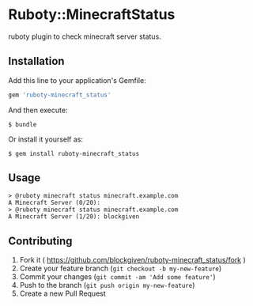 # Ruboty::MinecraftStatus

ruboty plugin to check minecraft server status.

## Installation

Add this line to your application's Gemfile:

```ruby
gem 'ruboty-minecraft_status'
```

And then execute:

    $ bundle

Or install it yourself as:

    $ gem install ruboty-minecraft_status

## Usage

    > @ruboty minecraft status minecraft.example.com
    A Minecraft Server (0/20):
    > @ruboty minecraft status minecraft.example.com
    A Minecraft Server (1/20): blockgiven

## Contributing

1. Fork it ( https://github.com/blockgiven/ruboty-minecraft_status/fork )
2. Create your feature branch (`git checkout -b my-new-feature`)
3. Commit your changes (`git commit -am 'Add some feature'`)
4. Push to the branch (`git push origin my-new-feature`)
5. Create a new Pull Request
